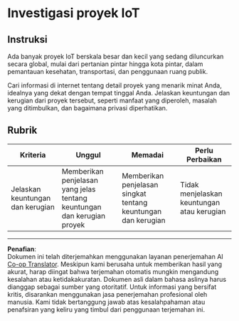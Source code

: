 <!--
CO_OP_TRANSLATOR_METADATA:
{
  "original_hash": "7ef1cec2d27b086032d46ab1958f3e99",
  "translation_date": "2025-08-27T22:40:34+00:00",
  "source_file": "1-getting-started/lessons/1-introduction-to-iot/assignment.md",
  "language_code": "id"
}
-->
# Investigasi proyek IoT

## Instruksi

Ada banyak proyek IoT berskala besar dan kecil yang sedang diluncurkan secara global, mulai dari pertanian pintar hingga kota pintar, dalam pemantauan kesehatan, transportasi, dan penggunaan ruang publik.

Cari informasi di internet tentang detail proyek yang menarik minat Anda, idealnya yang dekat dengan tempat tinggal Anda. Jelaskan keuntungan dan kerugian dari proyek tersebut, seperti manfaat yang diperoleh, masalah yang ditimbulkan, dan bagaimana privasi diperhatikan.

## Rubrik

| Kriteria | Unggul | Memadai | Perlu Perbaikan |
| -------- | ------- | -------- | --------------- |
| Jelaskan keuntungan dan kerugian | Memberikan penjelasan yang jelas tentang keuntungan dan kerugian proyek | Memberikan penjelasan singkat tentang keuntungan dan kerugian | Tidak menjelaskan keuntungan atau kerugian |

---

**Penafian**:  
Dokumen ini telah diterjemahkan menggunakan layanan penerjemahan AI [Co-op Translator](https://github.com/Azure/co-op-translator). Meskipun kami berusaha untuk memberikan hasil yang akurat, harap diingat bahwa terjemahan otomatis mungkin mengandung kesalahan atau ketidakakuratan. Dokumen asli dalam bahasa aslinya harus dianggap sebagai sumber yang otoritatif. Untuk informasi yang bersifat kritis, disarankan menggunakan jasa penerjemahan profesional oleh manusia. Kami tidak bertanggung jawab atas kesalahpahaman atau penafsiran yang keliru yang timbul dari penggunaan terjemahan ini.